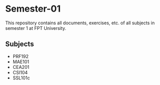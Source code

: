 # Semester-01
This repository contains all documents, exercises, etc. of all subjects in semester 1 at FPT University.
## Subjects
- PRF192
- MAE101
- CEA201
- CSI104
- SSL101c
